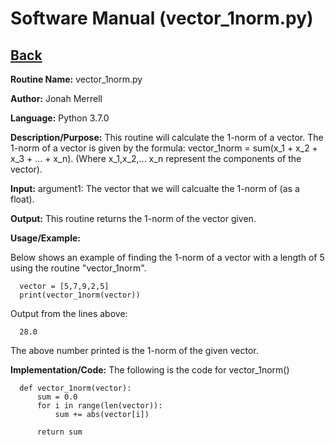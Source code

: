 # Software Manual (vector_1norm.py)

## [Back](../)

**Routine Name:**           vector_1norm.py

**Author:** Jonah Merrell

**Language:** Python 3.7.0

**Description/Purpose:** This routine will calculate the 1-norm of a vector. The 1-norm of a vector is
 given by the formula: vector_1norm = sum(x_1 + x_2 + x_3 + ... + x_n). (Where x_1,x_2,...
 x_n represent the components of the vector).

**Input:** argument1: The vector that we will calcualte the 1-norm of (as a float).

**Output:** This routine returns the 1-norm of the vector given.

**Usage/Example:**

Below shows an example of finding the 1-norm of a vector with a length of 5 using the routine "vector_1norm".

      vector = [5,7,9,2,5]
      print(vector_1norm(vector))

Output from the lines above:

      28.0

The above number printed is the 1-norm of the given vector.

**Implementation/Code:** The following is the code for vector_1norm()


      def vector_1norm(vector):
          sum = 0.0
          for i in range(len(vector)):
              sum += abs(vector[i])

          return sum
